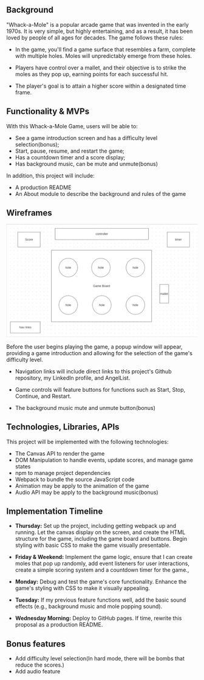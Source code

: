 ## Background

"Whack-a-Mole" is a popular arcade game that was invented in the early 1970s. It is very simple, but highly entertaining, and as a result, it has been loved by people of all ages for decades. The game follows these rules:

- In the game, you'll find a game surface that resembles a farm, complete with multiple holes. Moles will unpredictably emerge from these holes.

- Players have control over a mallet, and their objective is to strike the moles as they pop up, earning points for each successful hit.

- The player's goal is to attain a higher score within a designated time frame.


## Functionality & MVPs

With this Whack-a-Mole Game, users will be able to:

* See a game introduction screen and has a difficulty level selection(bonus);
* Start, pause, resume, and restart the game;
* Has a countdown timer and a score display;
* Has background music, can be mute and unmute(bonus)

In addition, this project will include:
* A production README
* An About module to describe the background and rules of the game


## Wireframes

![Alt text](image.png)

 Before the user begins playing the game, a popup window will appear, providing a game introduction and allowing for the selection of the game's difficulty level.

*   Navigation links will include direct links to this project's Github repository, my LinkedIn profile, and AngelList.

*   Game controls will feature buttons for functions such as Start, Stop, Continue, and Restart.

*   The background music mute and unmute button(bonus)


## Technologies, Libraries, APIs

This project will be implemented with the following technologies:

*   The Canvas API to render the game
*   DOM Manipulation to handle events, update scores, and manage game states
*   npm to manage project dependencies
*   Webpack to bundle the source JavaScript code
*   Animation may be apply to the animation of the game
*   Audio API may be apply to the background music(bonus)

## Implementation Timeline

*   **Thursday:** Set up the project, including getting webpack up and running. Let the canvas display on the screen, and create the HTML structure for the game, including the game board and buttons. Begin styling with basic CSS to make the game visually presentable.

*   **Friday & Weekend:** Implement the game logic, ensure that I can create moles that pop up randomly, add event listeners for user interactions, create a simple scoring system and a countdown timer for the game.,

*   **Monday:** Debug and test the game's core functionality. Enhance the game's styling with CSS to make it visually appealing.

*   **Tuesday:** If my previous feature functions well, add the basic sound effects (e.g., background music and mole popping sound).

*   **Wednesday Morning:** Deploy to GitHub pages. If time, rewrite this proposal as a production README.

## Bonus features
*   Add difficulty level selection(In hard mode, there will be bombs that reduce the scores.)
*   Add audio feature

